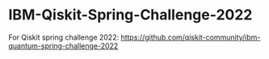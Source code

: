 # IBM-Qiskit-Spring-Challenge-2022
For Qiskit spring challenge 2022: https://github.com/qiskit-community/ibm-quantum-spring-challenge-2022

